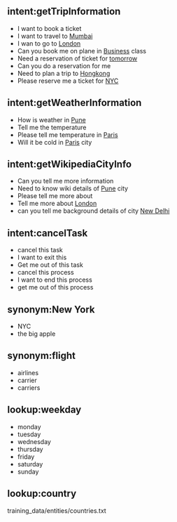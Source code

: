 
## intent:getTripInformation
- I want to book a ticket
- I want to travel to [Mumbai](destinationCity)
- I wan to go to [London](destinationCity)
- Can you book me on plane in [Business](travelClass) class
- Need a reservation of ticket for [tomorrow](startDate)
- Can you do a reservation for me
- Need to plan a trip to [Hongkong](destinationCity)
- Please reserve me a ticket for [NYC](destinationCity)

## intent:getWeatherInformation
- How is weather in [Pune](destinationCity)
- Tell me the temperature
- Please tell me temperature in [Paris](destinationCity)
- Will it be cold in [Paris](destinationCity) city

## intent:getWikipediaCityInfo
- Can you tell me more information
- Need to know wiki details of [Pune](destinationCity) city
- Please tell me more about
- Tell me more about [London](destinationCity)
- can you tell me background details of city [New Delhi](destinationCity)

## intent:cancelTask
- cancel this task
- I want to exit this
- Get me out of this task
- cancel this process
- I want to end this process
- get me out of this process

## synonym:New York
- NYC
- the big apple

## synonym:flight
- airlines
- carrier
- carriers

## lookup:weekday
- monday
- tuesday
- wednesday
- thursday
- friday
- saturday
- sunday

## lookup:country
training_data/entities/countries.txt